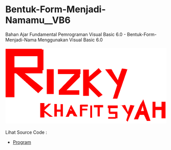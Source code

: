 # Bentuk-Form-Menjadi-Namamu__VB6
Bahan Ajar Fundamental Pemrograman Visual Basic 6.0 - Bentuk-Form-Menjadi-Nama Menggunakan Visual Basic 6.0<br><br>
<img src="https://github.com/RizkyKhapidsyah/Bentuk-Form-Menjadi-Namamu__VB6/blob/master/result/001.PNG"><br><br>
Lihat Source Code : <br>
- <a href="https://github.com/RizkyKhapidsyah/Bentuk-Form-Menjadi-Namamu__VB6/blob/master/Formriky.frm">Program</a>

